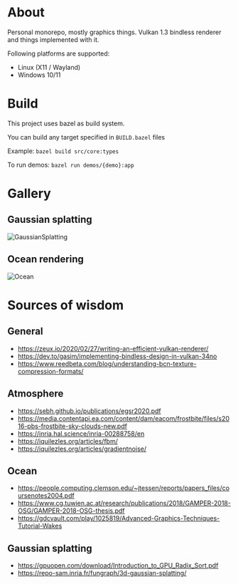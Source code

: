 # About

Personal monorepo, mostly graphics things.
Vulkan 1.3 bindless renderer and things implemented with it.

Following platforms are supported:
- Linux (X11 / Wayland)
- Windows 10/11

# Build
This project uses bazel as build system.

You can build any target specified in `BUILD.bazel` files

Example: `bazel build src/core:types`

To run demos: `bazel run demos/{demo}:app`

# Gallery

## Gaussian splatting
![GaussianSplatting](https://github.com/SergeiBorzov/fly/blob/master/gallery/gaussian_splatting.png)

## Ocean rendering
![Ocean](https://github.com/SergeiBorzov/fly/blob/master/gallery/ocean.gif)

# Sources of wisdom

## General
- https://zeux.io/2020/02/27/writing-an-efficient-vulkan-renderer/
- https://dev.to/gasim/implementing-bindless-design-in-vulkan-34no
- https://www.reedbeta.com/blog/understanding-bcn-texture-compression-formats/

## Atmosphere
- https://sebh.github.io/publications/egsr2020.pdf
- https://media.contentapi.ea.com/content/dam/eacom/frostbite/files/s2016-pbs-frostbite-sky-clouds-new.pdf
- https://inria.hal.science/inria-00288758/en
- https://iquilezles.org/articles/fbm/
- https://iquilezles.org/articles/gradientnoise/

## Ocean
- https://people.computing.clemson.edu/~jtessen/reports/papers_files/coursenotes2004.pdf
- https://www.cg.tuwien.ac.at/research/publications/2018/GAMPER-2018-OSG/GAMPER-2018-OSG-thesis.pdf
- https://gdcvault.com/play/1025819/Advanced-Graphics-Techniques-Tutorial-Wakes

## Gaussian splatting
- https://gpuopen.com/download/Introduction_to_GPU_Radix_Sort.pdf
- https://repo-sam.inria.fr/fungraph/3d-gaussian-splatting/